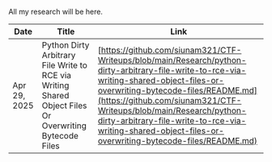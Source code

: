 All my research will be here.

Date          | Title                          | Link
--------------|--------------------------------|--------------------
Apr 29, 2025  | Python Dirty Arbitrary File Write to RCE via Writing Shared Object Files Or Overwriting Bytecode Files | [https://github.com/siunam321/CTF-Writeups/blob/main/Research/python-dirty-arbitrary-file-write-to-rce-via-writing-shared-object-files-or-overwriting-bytecode-files/README.md](https://github.com/siunam321/CTF-Writeups/blob/main/Research/python-dirty-arbitrary-file-write-to-rce-via-writing-shared-object-files-or-overwriting-bytecode-files/README.md)